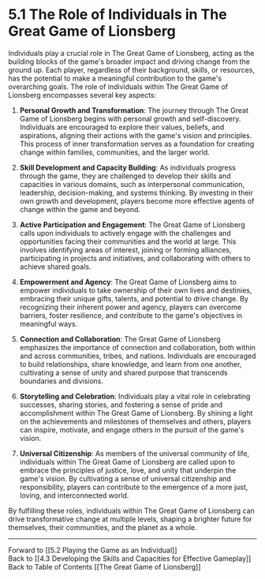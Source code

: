 # 5.1 The Role of Individuals in The Great Game of Lionsberg

Individuals play a crucial role in The Great Game of Lionsberg, acting as the building blocks of the game's broader impact and driving change from the ground up. Each player, regardless of their background, skills, or resources, has the potential to make a meaningful contribution to the game's overarching goals. The role of individuals within The Great Game of Lionsberg encompasses several key aspects:

1.  **Personal Growth and Transformation**: The journey through The Great Game of Lionsberg begins with personal growth and self-discovery. Individuals are encouraged to explore their values, beliefs, and aspirations, aligning their actions with the game's vision and principles. This process of inner transformation serves as a foundation for creating change within families, communities, and the larger world.
    
2.  **Skill Development and Capacity Building**: As individuals progress through the game, they are challenged to develop their skills and capacities in various domains, such as interpersonal communication, leadership, decision-making, and systems thinking. By investing in their own growth and development, players become more effective agents of change within the game and beyond.
    
3.  **Active Participation and Engagement**: The Great Game of Lionsberg calls upon individuals to actively engage with the challenges and opportunities facing their communities and the world at large. This involves identifying areas of interest, joining or forming alliances, participating in projects and initiatives, and collaborating with others to achieve shared goals.
    
4.  **Empowerment and Agency**: The Great Game of Lionsberg aims to empower individuals to take ownership of their own lives and destinies, embracing their unique gifts, talents, and potential to drive change. By recognizing their inherent power and agency, players can overcome barriers, foster resilience, and contribute to the game's objectives in meaningful ways.
    
5.  **Connection and Collaboration**: The Great Game of Lionsberg emphasizes the importance of connection and collaboration, both within and across communities, tribes, and nations. Individuals are encouraged to build relationships, share knowledge, and learn from one another, cultivating a sense of unity and shared purpose that transcends boundaries and divisions.
    
6.  **Storytelling and Celebration**: Individuals play a vital role in celebrating successes, sharing stories, and fostering a sense of pride and accomplishment within The Great Game of Lionsberg. By shining a light on the achievements and milestones of themselves and others, players can inspire, motivate, and engage others in the pursuit of the game's vision.
    
7.  **Universal Citizenship**: As members of the universal community of life, individuals within The Great Game of Lionsberg are called upon to embrace the principles of justice, love, and unity that underpin the game's vision. By cultivating a sense of universal citizenship and responsibility, players can contribute to the emergence of a more just, loving, and interconnected world.
    

By fulfilling these roles, individuals within The Great Game of Lionsberg can drive transformative change at multiple levels, shaping a brighter future for themselves, their communities, and the planet as a whole.

____

Forward to [[5.2 Playing the Game as an Individual]]    
Back to [[4.3 Developing the Skills and Capacities for Effective Gameplay]]  
Back to Table of Contents [[The Great Game of Lionsberg]]  